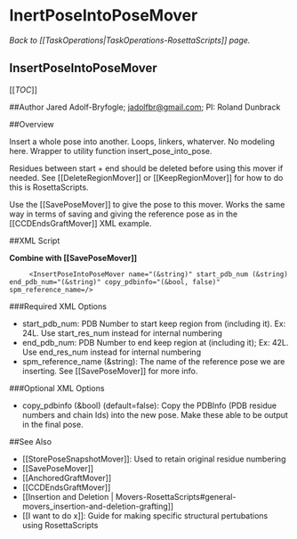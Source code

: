 # InertPoseIntoPoseMover
*Back to [[TaskOperations|TaskOperations-RosettaScripts]] page.*
## InsertPoseIntoPoseMover

[[_TOC_]]

##Author
Jared Adolf-Bryfogle; jadolfbr@gmail.com; 
PI: Roland Dunbrack

##Overview 

Insert a whole pose into another.  Loops, linkers, whaterver. No modeling here.  Wrapper to utility function insert_pose_into_pose.

Residues between start + end should be deleted before using this mover if needed.  See [[DeleteRegionMover]] or [[KeepRegionMover]] for how to do this is RosettaScripts.

Use the [[SavePoseMover]] to give the pose to this mover.  Works the same way in terms of saving and giving the reference pose as in the [[CCDEndsGraftMover]] XML example. 

##XML Script

**Combine with [[SavePoseMover]]**
```
     <InsertPoseIntoPoseMover name="(&string)" start_pdb_num (&string) end_pdb_num="(&string)" copy_pdbinfo="(&bool, false)" spm_reference_name=/>
```

###Required XML Options
-   start\_pdb\_num: PDB Number to start keep region from (including it). Ex: 24L.  Use start\_res\_num instead for internal numbering 
-   end\_pdb\_num: PDB Number to end keep region at (including it); Ex: 42L. Use end\_res\_num instead for internal numbering
-   spm_reference_name (&string): The name of the reference pose we are inserting.  See [[SavePoseMover]] for more info.

###Optional XML Options
-   copy_pdbinfo (&bool) (default=false): Copy the PDBInfo (PDB residue numbers and chain Ids) into the new pose.  Make these able to be output in the final pose. 


##See Also

* [[StorePoseSnapshotMover]]: Used to retain original residue numbering
* [[SavePoseMover]]
* [[AnchoredGraftMover]]
* [[CCDEndsGraftMover]]
* [[Insertion and Deletion | Movers-RosettaScripts#general-movers_insertion-and-deletion-grafting]]
* [[I want to do x]]: Guide for making specific structural pertubations using RosettaScripts